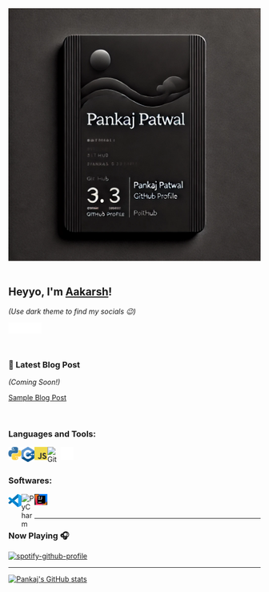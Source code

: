 <img src="https://github.com/Chiefpatwal/Chiefpatwal/blob/main/dark2.png">
<br/>
<br/>

## Heyyo, I'm <a href="https://aakarsh.design" target="_blank">Aakarsh</a>!
*(Use dark theme to find my socials 😉)*

<a href="https://www.linkedin.com/in/pankaj-patwal-b2912425b/" target="_blank"><img align="left" alt="Pankaj Patwal | LinkedIn" width="22px" src="https://github.com/Aakarsh-B/trying-repos/blob/master/linkedin.svg" /></a>
<a href="https://leetcode.com/u/pankajpatwal1224/" target="_blank"><img align="left" alt="Pankaj Patwal | LeetCode" width="22px" src="https://github.com/Aakarsh-B/trying-repos/blob/master/dev-badge.svg" /></a>
<a href="https://medium.com/@pankaj" target="_blank"><img align="left" alt="Pankaj Patwal | Medium" width="22px" src="https://github.com/Aakarsh-B/trying-repos/blob/master/medium.svg" /></a>

<br />
<br />
<br />

### 📕 Latest Blog Post
*(Coming Soon!)*  
<!-- BLOG-POST-LIST:START -->
<!-- Placeholder link for future blog integration -->
[Sample Blog Post](https://example.com)
<!-- BLOG-POST-LIST:END -->

<br />

### Languages and Tools:
<a href="https://github.com/Chiefpatwal/Chiefpatwal/blob/main/dark2.png" /></a>
<a href="https://www.python.org" target="_blank"> <img align="left" alt="Python" width="26px" src="https://github.com/Aakarsh-B/trying-repos/blob/master/python-5.svg?raw=true"/> </a>
<a href="https://www.w3schools.com/cpp/" target="_blank"> <img align="left" alt="C++" width="26px" src="https://github.com/Aakarsh-B/trying-repos/blob/master/c++.png"/> </a>
<a href="https://www.javascript.com/" target="_blank"><img align="left" alt="JavaScript" width="26px" src="https://raw.githubusercontent.com/github/explore/master/topics/javascript/javascript.png" /></a>
<a href="https://git-scm.com/" target="_blank"> <img align="left" alt="Git" width="26px" src="https://www.vectorlogo.zone/logos/git-scm/git-scm-icon.svg"/> </a>
<img align="left" alt="GitHub" width="26px" src="https://github.com/Aakarsh-B/trying-repos/blob/master/github.svg" />

<br />
<br />

### Softwares:
<img align="left" alt="Visual Studio Code" width="26px" src="https://raw.githubusercontent.com/github/explore/80688e429a7d4ef2fca1e82350fe8e3517d3494d/topics/visual-studio-code/visual-studio-code.png" />
<img align="left" alt="PyCharm" width="26px" src="https://upload.wikimedia.org/wikipedia/commons/1/1d/PyCharm_Icon.svg" />
<img align="left" alt="IntelliJ" width="26px" src="https://github.com/Chiefpatwal/Chiefpatwal/blob/main/Untitled%20design(1).png" />

<br />
<br />

---

### Now Playing 🎧

[![spotify-github-profile](https://spotify-github-profile.kittinanx.com/api/view?uid=31r6ngyetwmghhh7tyymx2ld7hvq&cover_image=true&theme=natemoo-re&show_offline=false&background_color=121212&interchange=true&bar_color=10550b&bar_color_cover=false)](https://github.com/kittinan/spotify-github-profile)
___


[![Pankaj's GitHub stats](https://github-readme-stats.vercel.app/api?username=Chiefpatwal&include_all_commits=true&count_private=true&show_icons=true&line_height=20&title_color=FFFFFF&icon_color=FFFFFF&text_color=FFFFFF&bg_color=0D1117)](https://github.com/anuraghazra/github-readme-stats)
